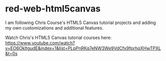 # red-web-html5canvas
I am following Chris Course's HTML5 Canvas tutorial projects and adding my own customizations and additional features.

Watch Chris's HTML5 Canvas tutorial courses here:
https://www.youtube.com/watch?v=EO6OkltgudE&index=1&list=PLpPnRKq7eNW3We9VdCfx9fprhqXHwTPXL&t=0s

